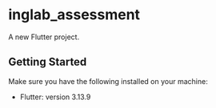 # inglab_assessment

A new Flutter project.

## Getting Started

Make sure you have the following installed on your machine:

- Flutter: version 3.13.9
